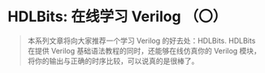 # HDLBits: 在线学习 Verilog （〇）

> 本系列文章将向大家推荐一个学习 Verilog 的好去处：HDLBits. HDLBits 在提供 Verilog 基础语法教程的同时，还能够在线仿真你的 Verilog 模块，将你的输出与正确的时序比较，可以说真的是很棒了。



